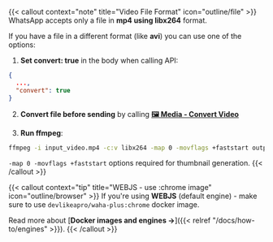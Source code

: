 {{< callout context="note" title="Video File Format" icon="outline/file" >}}
WhatsApp accepts only a file in **mp4 using libx264** format.

If you have a file in a different format (like **avi**) you can use one of the options:

1. **Set convert: true** in the body when calling API:
```json { title="Body" }
{
  ...,
  "convert": true
}
```

2. **Convert file before sending** by calling [**🖼️ Media - Convert Video**](#media---convert-video)

3. **Run ffmpeg**:
```bash
ffmpeg -i input_video.mp4 -c:v libx264 -map 0 -movflags +faststart output_video.mp4
```
`-map 0 -movflags +faststart` options required for thumbnail generation.
{{< /callout >}}

{{< callout context="tip" title="WEBJS - use :chrome image" icon="outline/browser" >}}
If you're using **WEBJS** (default engine) - make sure to use `devlikeapro/waha-plus:chrome` docker image.

Read more about [**Docker images and engines →**]({{< relref "/docs/how-to/engines" >}}).
{{< /callout >}}

